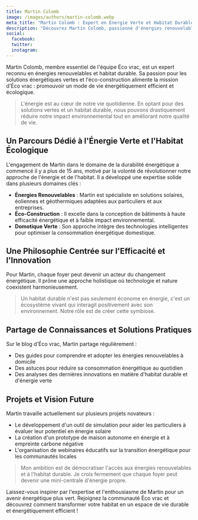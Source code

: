```yaml
---
title: Martin Colomb
image: /images/authors/martin-colomb.webp
meta_title: "Martin Colomb : Expert en Énergie Verte et Habitat Durable chez Éco vrac"
description: "Découvrez Martin Colomb, passionné d'énergies renouvelables et d'habitat écologique, membre clé de l'équipe Éco vrac. Son approche innovante pour un mode de vie respectueux de l'environnement."
social:
  facebook: 
  twitter: 
  instagram: 
---
```


Martin Colomb, membre essentiel de l'équipe Éco vrac, est un expert reconnu en énergies renouvelables et habitat durable. Sa passion pour les solutions énergétiques vertes et l'éco-construction alimente la mission d'Éco vrac : promouvoir un mode de vie énergétiquement efficient et écologique.

> L'énergie est au cœur de notre vie quotidienne. En optant pour des solutions vertes et un habitat durable, nous pouvons drastiquement réduire notre impact environnemental tout en améliorant notre qualité de vie.

## Un Parcours Dédié à l'Énergie Verte et l'Habitat Écologique

L'engagement de Martin dans le domaine de la durabilité énergétique a commencé il y a plus de 15 ans, motivé par la volonté de révolutionner notre approche de l'énergie et de l'habitat. Il a développé une expertise solide dans plusieurs domaines clés :

- **Énergies Renouvelables** : Martin est spécialiste en solutions solaires, éoliennes et géothermiques adaptées aux particuliers et aux entreprises.
- **Éco-Construction** : Il excelle dans la conception de bâtiments à haute efficacité énergétique et à faible impact environnemental.
- **Domotique Verte** : Son approche intègre des technologies intelligentes pour optimiser la consommation énergétique domestique.

## Une Philosophie Centrée sur l'Efficacité et l'Innovation

Pour Martin, chaque foyer peut devenir un acteur du changement énergétique. Il prône une approche holistique où technologie et nature coexistent harmonieusement.

> Un habitat durable n'est pas seulement économe en énergie, c'est un écosystème vivant qui interagit positivement avec son environnement. Notre rôle est de créer cette symbiose.

## Partage de Connaissances et Solutions Pratiques

Sur le blog d'Éco vrac, Martin partage régulièrement :

- Des guides pour comprendre et adopter les énergies renouvelables à domicile
- Des astuces pour réduire sa consommation énergétique au quotidien
- Des analyses des dernières innovations en matière d'habitat durable et d'énergie verte

## Projets et Vision Future

Martin travaille actuellement sur plusieurs projets novateurs :

- Le développement d'un outil de simulation pour aider les particuliers à évaluer leur potentiel en énergie solaire
- La création d'un prototype de maison autonome en énergie et à empreinte carbone négative
- L'organisation de webinaires éducatifs sur la transition énergétique pour les communautés locales

> Mon ambition est de démocratiser l'accès aux énergies renouvelables et à l'habitat durable. Je crois fermement que chaque foyer peut devenir une mini-centrale d'énergie propre.

Laissez-vous inspirer par l'expertise et l'enthousiasme de Martin pour un avenir énergétique plus vert. Rejoignez la communauté Éco vrac et découvrez comment transformer votre habitat en un espace de vie durable et énergétiquement efficient !